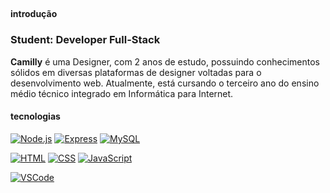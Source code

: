 ##

#### introdução
### Student: Developer Full-Stack
**Camilly** é uma Designer, com 2 anos de estudo, possuindo conhecimentos sólidos em diversas plataformas de designer voltadas para o desenvolvimento web. Atualmente, está cursando o terceiro ano do ensino médio técnico integrado em Informática para Internet.

#### tecnologias
[![Node.js](https://img.shields.io/badge/-Node.js-c8a2c8?style=for-the-badge&logo=node.js&logoColor=white)](https://nodejs.org/)
[![Express](https://img.shields.io/badge/-Express-c8a2c8?style=for-the-badge&logo=express&logoColor=white)](https://expressjs.com/)
[![MySQL](https://img.shields.io/badge/-MySQL-c8a2c8?style=for-the-badge&logo=mysql&logoColor=white)](https://www.mysql.com/)

[![HTML](https://img.shields.io/badge/-HTML-c8a2c8?style=for-the-badge&logo=html5&logoColor=white)](https://developer.mozilla.org/en-US/docs/Web/HTML)
[![CSS](https://img.shields.io/badge/-CSS-c8a2c8?style=for-the-badge&logo=css3&logoColor=white)](https://developer.mozilla.org/en-US/docs/Web/CSS)
[![JavaScript](https://img.shields.io/badge/-JavaScript-c8a2c8?style=for-the-badge&logo=JavaScript&logoColor=white)](https://developer.mozilla.org/en-US/docs/Web/JavaScript)


[![VSCode](https://img.shields.io/badge/-VSCode-c8a2c8?style=for-the-badge&logo=visual-studio-code&logoColor=white)](https://code.visualstudio.com/)




